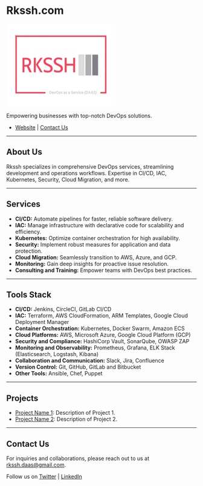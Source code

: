# Rkssh.com

![Logo](https://github.com/devops-rkssh/devops-rkssh/blob/main/rkssh_logo1.png)

Empowering businesses with top-notch DevOps solutions.

- [Website](https://www.rkssh.com) | [Contact Us](mailto:rkssh.daas@gmail.com)

---

## About Us

Rkssh specializes in comprehensive DevOps services, streamlining development and operations workflows. Expertise in CI/CD, IAC, Kubernetes, Security, Cloud Migration, and more.

---

## Services

- **CI/CD:** Automate pipelines for faster, reliable software delivery.
- **IAC:** Manage infrastructure with declarative code for scalability and efficiency.
- **Kubernetes:** Optimize container orchestration for high availability.
- **Security:** Implement robust measures for application and data protection.
- **Cloud Migration:** Seamlessly transition to AWS, Azure, and GCP.
- **Monitoring:** Gain deep insights for proactive issue resolution.
- **Consulting and Training:** Empower teams with DevOps best practices.

---

## Tools Stack

- **CI/CD:** Jenkins, CircleCI, GitLab CI/CD
- **IAC:** Terraform, AWS CloudFormation, ARM Templates, Google Cloud Deployment Manager
- **Container Orchestration:** Kubernetes, Docker Swarm, Amazon ECS
- **Cloud Platforms:** AWS, Microsoft Azure, Google Cloud Platform (GCP)
- **Security and Compliance:** HashiCorp Vault, SonarQube, OWASP ZAP
- **Monitoring and Observability:** Prometheus, Grafana, ELK Stack (Elasticsearch, Logstash, Kibana)
- **Collaboration and Communication:** Slack, Jira, Confluence
- **Version Control:** Git, GitHub, GitLab and Bitbucket
- **Other Tools:** Ansible, Chef, Puppet

---

## Projects

- [Project Name 1](link_to_project_1): Description of Project 1.
- [Project Name 2](link_to_project_2): Description of Project 2.

---

## Contact Us

For inquiries and collaborations, please reach out to us at rkssh.daas@gmail.com.

Follow us on [Twitter](https://twitter.com/devops_rkssh) | [LinkedIn](https://www.linkedin.com/company/rkssh/)

